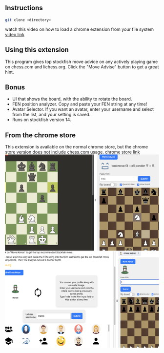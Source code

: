 ## Instructions

```bash
git clone <directory>
```

watch this video on how to load a chrome extension from your file system
[video link](https://www.youtube.com/watch?v=oswjtLwCUqg)

## Using this extension

This program gives top stockfish move advice on any actively playing game
on chess.com and lichess.org.
Click the "Move Advise" button to get a great hint.

## Bonus

- UI that shows the board, with the ability to rotate the board.
- FEN position analyzer. Copy and paste your FEN string at any time!
- Avatar Selector. If you want an avatar, enter your username and select from
  the list, and your setting is saved.
- Runs on stockfish version 14.

## From the chrome store

This extension is available on the normal chrome store, but the chrome
store version does not include chess.com usage.
[chrome store link](https://chromewebstore.google.com/detail/chess-helper/gcgjgjnjjgbdepbhdecjnjmcfhlalghn)
![image one](resized02.png)
![image two](resizedsixforimage.png)
